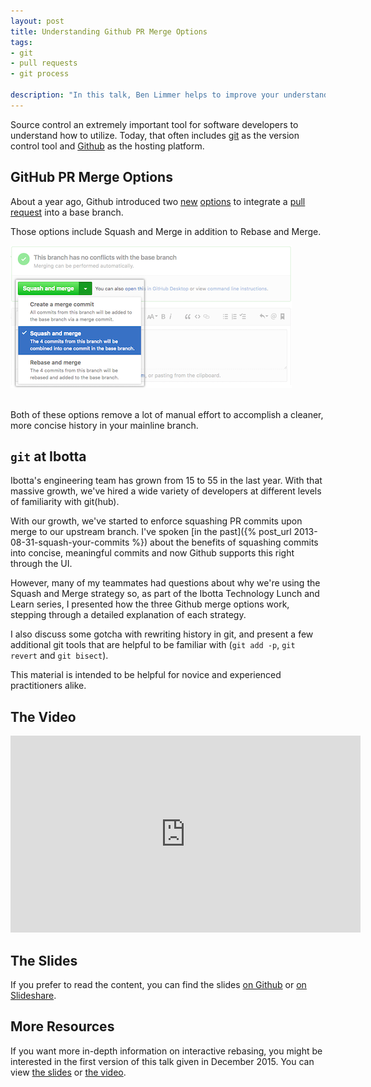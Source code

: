 ```yaml
---
layout: post
title: Understanding Github PR Merge Options
tags:
- git
- pull requests
- git process

description: "In this talk, Ben Limmer helps to improve your understanding of common git and github concepts. Topics of discussion include the two schools of thought surrounding history in github, the three options for integrating GitHub PRs (create a merge commit, squash and merge, rebase and merge), gotchas with rewriting history in git, and helpful git commands (add by patch, git revert and git bisect). A talk given at the Ibotta Technology Lunch and Learn series."
---
```


Source control an extremely important tool for software developers to understand
how to utilize. Today, that often includes [git](https://git-scm.com/) as the
version control tool and [Github](https://github.com) as the hosting platform.

## GitHub PR Merge Options

About a year ago, Github introduced two
[new](https://github.com/blog/2141-squash-your-commits)
[options](https://github.com/blog/2243-rebase-and-merge-pull-requests)
to integrate a
[pull request](https://help.github.com/articles/about-pull-requests/)
into a base branch.

Those options include Squash and Merge in addition to Rebase and Merge.

<div class='center'>
  <img alt="GitHub pull request merge options" src="/assets/images/posts/2017/09/github_merge_options.png" />
</div>

<br/>

Both of these options remove a lot of manual effort to accomplish a cleaner,
more concise history in your mainline branch.

## `git` at Ibotta

Ibotta's engineering team has grown from 15 to 55 in the last year. With that
massive growth, we've hired a wide variety of developers at different levels
of familiarity with git(hub).

With our growth, we've started to enforce squashing PR commits upon merge to
our upstream branch. I've spoken [in the past]({% post_url 2013-08-31-squash-your-commits %})
about the benefits of squashing commits into concise, meaningful commits and
now Github supports this right through the UI.

However, many of my teammates had questions about why we're using the Squash and
Merge strategy so, as part of the Ibotta Technology Lunch and Learn series, I
presented how the three Github merge options work, stepping through a detailed
explanation of each strategy.

I also discuss some gotcha with rewriting history in git, and present a few
additional git tools that are helpful to be familiar with (`git add -p`,
`git revert` and `git bisect`).

This material is intended to be helpful for novice and experienced practitioners
alike.

## The Video

<div class='center'>
  <iframe width="560" height="315" src="https://www.youtube.com/embed/yipRNHjNxT4?rel=0" frameborder="0" allowfullscreen></iframe>
</div>

## The Slides
If you prefer to read the content, you can find the slides
[on Github](https://blimmer.github.io/1up-git-skills-talk/#/)
or
[on Slideshare](https://www.slideshare.net/BenLimmer/understanding-github-pr-merge-options-1uping-your-git-skills-part-2).

## More Resources
If you want more in-depth information on interactive rebasing, you might be
interested in the first version of this talk given in December 2015. You can
view
[the slides](https://github.com/blimmer/1up-git-skills-talk/tree/v1)
or
[the video](https://www.youtube.com/watch?v=0lEFyKTob2o).

